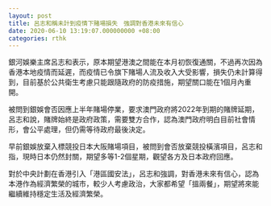 ```yaml
---
layout: post
title: 呂志和稱未計到疫情下賭場損失　強調對香港未來有信心
date: 2020-06-10 13:19:07.000000000 +08:00
categories: rthk
---
```


銀河娛樂主席呂志和表示，原本期望港澳之間能在本月初恢復通關，不過再次因為香港本地疫情而延遲，而疫情已令旗下賭場人流及收入大受影響，損失仍未計算得到，目前基於公共衛生考慮只能跟隨政府的防疫措施，期望關口能在1個月內重開。

被問到銀娛會否因應上半年賭場停業，要求澳門政府將2022年到期的賭牌延期，呂志和說，賭牌始終是政府政策，需要雙方合作，認為澳門政府明白目前社會情形，會公平處理，但仍需等待政府最後決定。

早前銀娛放棄入標競投日本大阪賭場項目，被問到會否放棄競投橫濱項目，呂志和指，現時日本仍然封關，期望多等1-2個星期，觀望各方及日本政府回應。

對於中央計劃在香港引入「港區國安法」，呂志和強調，對香港未來有信心，認為本港作為經濟繁榮的城市，較少人考慮政治，大家都希望「搵兩餐」，期望將來能繼續維持穩定生活及經濟繁榮。
